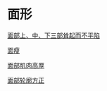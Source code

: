 # 面形[面部上、中、下三部耸起而不平陷](https://www.gmzyjc.com/search/result?wd=面部上、中、下三部耸起而不平陷)[面瘦](https://www.gmzyjc.com/search/result?wd=面瘦)[面部肌肉高厚](https://www.gmzyjc.com/search/result?wd=面部肌肉高厚)[面部轮廓方正](https://www.gmzyjc.com/search/result?wd=面部轮廓方正)